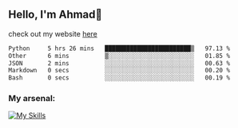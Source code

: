 
## Hello, I'm Ahmad👋

check out my website [here](https://ahmadalwi.com/)

<!--START_SECTION:waka-->

```txt
Python     5 hrs 26 mins   ████████████████████████▒   97.13 %
Other      6 mins          ▒░░░░░░░░░░░░░░░░░░░░░░░░   01.85 %
JSON       2 mins          ░░░░░░░░░░░░░░░░░░░░░░░░░   00.63 %
Markdown   0 secs          ░░░░░░░░░░░░░░░░░░░░░░░░░   00.20 %
Bash       0 secs          ░░░░░░░░░░░░░░░░░░░░░░░░░   00.19 %
```

<!--END_SECTION:waka-->

### My arsenal:

[![My Skills](https://skillicons.dev/icons?i=js,ts,py,go,react,nextjs,svelte,nodejs,django,tailwind,html,css,sass,firebase,mongodb,postgres,mysql,redis,git,github,docker,vscode,figma,godot)](https://skillicons.dev)
